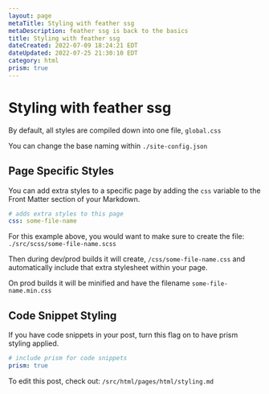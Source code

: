 ```yaml
---
layout: page
metaTitle: Styling with feather ssg
metaDescription: feather ssg is back to the basics
title: Styling with feather ssg
dateCreated: 2022-07-09 18:24:21 EDT
dateUpdated: 2022-07-25 21:30:10 EDT
category: html
prism: true
---
```


# Styling with feather ssg

By default, all styles are compiled down into one file, `global.css`

You can change the base naming within `./site-config.json`

## Page Specific Styles

You can add extra styles to a specific page by adding the `css` variable to the Front Matter section of your Markdown.

```yaml
# adds extra styles to this page
css: some-file-name
```

For this example above, you would want to make sure to create the file: `./src/scss/some-file-name.scss`

Then during dev/prod builds it will create, `/css/some-file-name.css` and automatically include that extra stylesheet within your page.

On prod builds it will be minified and have the filename `some-file-name.min.css`

## Code Snippet Styling

If you have code snippets in your post, turn this flag on to have prism styling applied.

```yaml
# include prism for code snippets
prism: true
```

To edit this post, check out: `/src/html/pages/html/styling.md`
